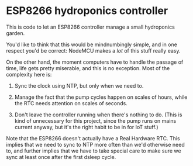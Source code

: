 ESP8266 hydroponics controller
==============================

This is code to let an ESP8266 controller manage a small hydroponics garden.

You'd like to think that this would be mindnumbingly simple, and in one respect you'd be correct: NodeMCU makes a _lot_ of this stuff really easy. 

On the other hand, the moment computers have to handle the passage of time, life gets pretty miserable, and this is no exception. Most of the complexity here is:

1. Sync the clock using NTP, but only when we need to.

2. Manage the fact that the pump cycles happen on scales of hours, while the RTC needs attention on scales of seconds.

3. Don't leave the controller running when there's nothing to do. (This is kind of unnecessary for this project, since the pump runs on mains current anyway, but it's the right habit to be in for IoT stuff.)

Note that the ESP8266 doesn't actually have a Real Hardware RTC. This implies that we need to sync to NTP more often than we'd otherwise need to, and further implies that we have to take special care to make sure we sync at least once after the first dsleep cycle.
